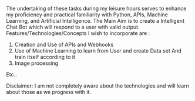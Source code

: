 The undertaking of these tasks during my leisure hours serves to enhance my proficiency and practical familiarity with Python, APIs, Machine Learning, and Artificial Intelligence.
The Main Aim is to create a Intelligent Chat Bot which will respond to a user with valid output.
Features/Technologies/Concepts I wish to incorporate are :
  1. Creation and Use of APIs and Webhooks
  2. Use of Machine Learning to learn from User and create Data set And train itself according to it
  3. Image processing

Etc..

Disclaimer: I am not completely aware about the technologies and will learn about those as we progress with it.
